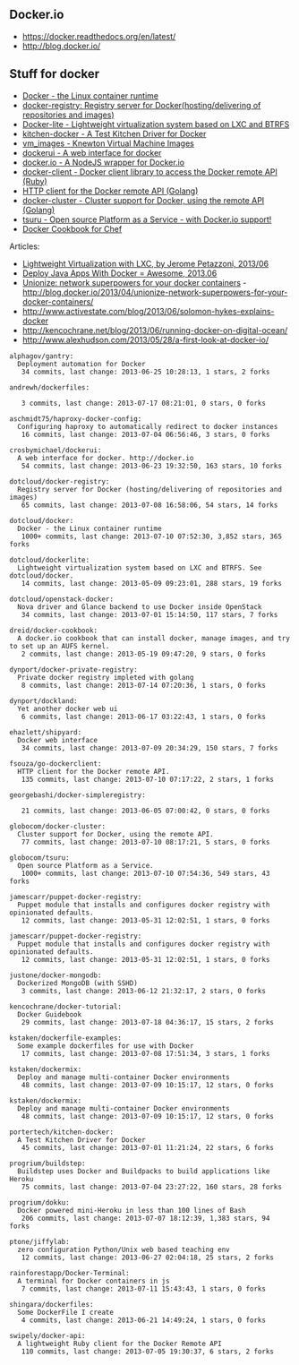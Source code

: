 ## Docker.io

  - https://docker.readthedocs.org/en/latest/
  - http://blog.docker.io/

## Stuff for docker
  - [Docker - the Linux container runtime](https://github.com/dotcloud/docker)
  - [docker-registry: Registry server for Docker(hosting/delivering of repositories and images)](https://github.com/dotcloud/docker-registry)
  - [Docker-lite - Lightweight virtualization system based on LXC and BTRFS](https://github.com/dotcloud/dockerlite.git)
  - [kitchen-docker - A Test Kitchen Driver for Docker](https://github.com/portertech/kitchen-docker)
  - [vm_images - Knewton Virtual Machine Images](https://github.com/Knewton/vm_images.git)
  - [dockerui - A web interface for docker](https://github.com/crosbymichael/dockerui.git)
  - [docker.io - A NodeJS wrapper for Docker.io](https://github.com/appersonlabs/docker.io.git)
  - [docker-client - Docker client library to access the Docker remote API (Ruby)](https://github.com/geku/docker-client.git)
  - [HTTP client for the Docker remote API (Golang)](https://github.com/fsouza/go-dockerclient.git)
  - [docker-cluster - Cluster support for Docker, using the remote API (Golang)](https://github.com/globocom/docker-cluster.git)
  - [tsuru - Open source Platform as a Service - with Docker.io support!](https://github.com/globocom/tsuru.git)
  - [Docker Cookbook for Chef](https://github.com/dreid/docker-cookbook.git)



Articles:
  - [Lightweight Virtualization with LXC, by Jerome Petazzoni, 2013/06 ](http://www.ciecloud.org/2013/subject/07-track06-Jerome%20Petazzoni.pdf)
  - [Deploy Java Apps With Docker = Awesome, 2013.06](http://blogs.atlassian.com/2013/06/deploy-java-apps-with-docker-awesome/)
  - [Unionize: network superpowers for your docker containers](https://gist.github.com/jpetazzo/5493295) - http://blog.docker.io/2013/04/unionize-network-superpowers-for-your-docker-containers/
  - http://www.activestate.com/blog/2013/06/solomon-hykes-explains-docker
  - http://kencochrane.net/blog/2013/06/running-docker-on-digital-ocean/
  - http://www.alexhudson.com/2013/05/28/a-first-look-at-docker-io/



<!-- PROJECTS_LIST_START -->
    alphagov/gantry:
      Deployment automation for Docker
       34 commits, last change: 2013-06-25 10:28:13, 1 stars, 2 forks

    andrewh/dockerfiles:

       3 commits, last change: 2013-07-17 08:21:01, 0 stars, 0 forks

    aschmidt75/haproxy-docker-config:
      Configuring haproxy to automatically redirect to docker instances
       16 commits, last change: 2013-07-04 06:56:46, 3 stars, 0 forks

    crosbymichael/dockerui:
      A web interface for docker. http://docker.io
       54 commits, last change: 2013-06-23 19:32:50, 163 stars, 10 forks

    dotcloud/docker-registry:
      Registry server for Docker (hosting/delivering of repositories and images)
       65 commits, last change: 2013-07-08 16:58:06, 54 stars, 14 forks

    dotcloud/docker:
      Docker - the Linux container runtime
       1000+ commits, last change: 2013-07-10 07:52:30, 3,852 stars, 365 forks

    dotcloud/dockerlite:
      Lightweight virtualization system based on LXC and BTRFS. See dotcloud/docker.
       14 commits, last change: 2013-05-09 09:23:01, 288 stars, 19 forks

    dotcloud/openstack-docker:
      Nova driver and Glance backend to use Docker inside OpenStack
       34 commits, last change: 2013-07-01 15:14:50, 117 stars, 7 forks

    dreid/docker-cookbook:
      A docker.io cookbook that can install docker, manage images, and try to set up an AUFS kernel.
       2 commits, last change: 2013-05-19 09:47:20, 9 stars, 0 forks

    dynport/docker-private-registry:
      Private docker registry impleted with golang
       8 commits, last change: 2013-07-14 07:20:36, 1 stars, 0 forks

    dynport/dockland:
      Yet another docker web ui
       6 commits, last change: 2013-06-17 03:22:43, 1 stars, 0 forks

    ehazlett/shipyard:
      Docker web interface
       34 commits, last change: 2013-07-09 20:34:29, 150 stars, 7 forks

    fsouza/go-dockerclient:
      HTTP client for the Docker remote API.
       135 commits, last change: 2013-07-10 07:17:22, 2 stars, 1 forks

    georgebashi/docker-simpleregistry:

       21 commits, last change: 2013-06-05 07:00:42, 0 stars, 0 forks

    globocom/docker-cluster:
      Cluster support for Docker, using the remote API.
       77 commits, last change: 2013-07-10 08:17:21, 5 stars, 0 forks

    globocom/tsuru:
      Open source Platform as a Service.
       1000+ commits, last change: 2013-07-10 07:54:36, 549 stars, 43 forks

    jamescarr/puppet-docker-registry:
      Puppet module that installs and configures docker registry with opinionated defaults.
       12 commits, last change: 2013-05-31 12:02:51, 1 stars, 0 forks

    jamescarr/puppet-docker-registry:
      Puppet module that installs and configures docker registry with opinionated defaults.
       12 commits, last change: 2013-05-31 12:02:51, 1 stars, 0 forks

    justone/docker-mongodb:
      Dockerized MongoDB (with SSHD)
       3 commits, last change: 2013-06-12 21:32:17, 2 stars, 0 forks

    kencochrane/docker-tutorial:
      Docker Guidebook
       29 commits, last change: 2013-07-18 04:36:17, 15 stars, 2 forks

    kstaken/dockerfile-examples:
      Some example dockerfiles for use with Docker
       17 commits, last change: 2013-07-08 17:51:34, 3 stars, 1 forks

    kstaken/dockermix:
      Deploy and manage multi-container Docker environments
       48 commits, last change: 2013-07-09 10:15:17, 12 stars, 0 forks

    kstaken/dockermix:
      Deploy and manage multi-container Docker environments
       48 commits, last change: 2013-07-09 10:15:17, 12 stars, 0 forks

    portertech/kitchen-docker:
      A Test Kitchen Driver for Docker
       45 commits, last change: 2013-07-01 11:21:24, 22 stars, 6 forks

    progrium/buildstep:
      Buildstep uses Docker and Buildpacks to build applications like Heroku
       75 commits, last change: 2013-07-04 23:27:22, 160 stars, 28 forks

    progrium/dokku:
      Docker powered mini-Heroku in less than 100 lines of Bash
       206 commits, last change: 2013-07-07 18:12:39, 1,383 stars, 94 forks

    ptone/jiffylab:
      zero configuration Python/Unix web based teaching env
       12 commits, last change: 2013-06-27 02:04:18, 25 stars, 2 forks

    rainforestapp/Docker-Terminal:
      A terminal for Docker containers in js
       7 commits, last change: 2013-07-11 15:43:43, 1 stars, 0 forks

    shingara/dockerfiles:
      Some DockerFile I create
       4 commits, last change: 2013-06-21 14:49:24, 1 stars, 0 forks

    swipely/docker-api:
      A lightweight Ruby client for the Docker Remote API
       110 commits, last change: 2013-07-05 19:30:37, 6 stars, 2 forks
<!-- PROJECTS_LIST_END -->
